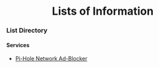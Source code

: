 <div align="center">
  <h1>Lists of Information</h1>
</div>

### List Directory

#### Services
* [Pi-Hole Network Ad-Blocker](./services/pi-hole.md)
